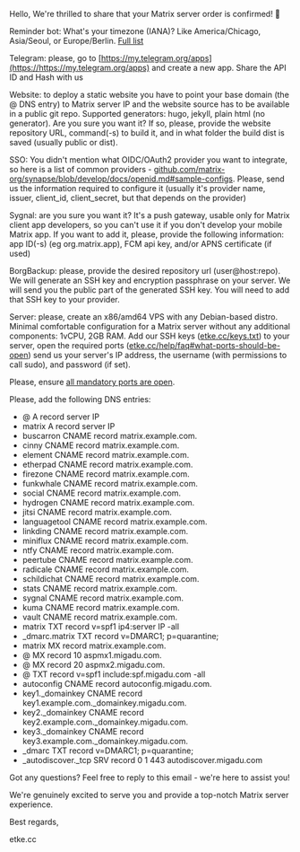 Hello,
We're thrilled to share that your Matrix server order is confirmed! 🎉

Reminder bot: What's your timezone (IANA)? Like America/Chicago, Asia/Seoul, or Europe/Berlin. [Full list](https://en.wikipedia.org/wiki/List_of_tz_database_time_zones#List)

Telegram: please, go to [https://my.telegram.org/apps](https://https://my.telegram.org/apps) and create a new app. Share the API ID and Hash with us

Website: to deploy a static website you have to point your base domain (the @ DNS entry) to Matrix server IP and the website source has to be available in a public git repo. Supported generators: hugo, jekyll, plain html (no generator). Are you sure you want it? If so, please, provide the website repository URL, command(-s) to build it, and in what folder the build dist is saved (usually public or dist).

SSO: You didn't mention what OIDC/OAuth2 provider you want to integrate, so here is a list of common providers - [github.com/matrix-org/synapse/blob/develop/docs/openid.md#sample-configs](https://github.com/matrix-org/synapse/blob/develop/docs/openid.md#sample-configs). Please, send us the information required to configure it (usually it's provider name, issuer, client_id, client_secret, but that depends on the provider)

Sygnal: are you sure you want it? It's a push gateway, usable only for Matrix client app developers, so you can't use it if you don't develop your mobile Matrix app. If you want to add it, please, provide the following information: app ID(-s) (eg org.matrix.app), FCM api key, and/or APNS certificate (if used)

BorgBackup: please, provide the desired repository url (user@host:repo). We will generate an SSH key and encryption passphrase on your server. We will send you the public part of the generated SSH key. You will need to add that SSH key to your provider.

Server: please, create an x86/amd64 VPS with any Debian-based distro. Minimal comfortable configuration for a Matrix server without any additional components: 1vCPU, 2GB RAM.
Add our SSH keys ([etke.cc/keys.txt](https://etke.cc/keys.txt)) to your server, open the required ports ([etke.cc/help/faq#what-ports-should-be-open](https://etke.cc/help/faq#what-ports-should-be-open)) send us your server's IP address, the username (with permissions to call sudo), and password (if set).

Please, ensure [all mandatory ports are open](https://etke.cc/help/faq#what-ports-should-be-open).

Please, add the following DNS entries:

* @    A record    server IP
* matrix    A record    server IP
* buscarron    CNAME record    matrix.example.com.
* cinny    CNAME record    matrix.example.com.
* element    CNAME record    matrix.example.com.
* etherpad    CNAME record    matrix.example.com.
* firezone    CNAME record    matrix.example.com.
* funkwhale    CNAME record    matrix.example.com.
* social    CNAME record    matrix.example.com.
* hydrogen    CNAME record    matrix.example.com.
* jitsi    CNAME record    matrix.example.com.
* languagetool    CNAME record    matrix.example.com.
* linkding    CNAME record    matrix.example.com.
* miniflux    CNAME record    matrix.example.com.
* ntfy    CNAME record    matrix.example.com.
* peertube    CNAME record    matrix.example.com.
* radicale    CNAME record    matrix.example.com.
* schildichat    CNAME record    matrix.example.com.
* stats    CNAME record    matrix.example.com.
* sygnal    CNAME record    matrix.example.com.
* kuma    CNAME record    matrix.example.com.
* vault    CNAME record    matrix.example.com.
* matrix    TXT record    v=spf1 ip4:server IP -all
* _dmarc.matrix    TXT record    v=DMARC1; p=quarantine;
* matrix    MX record    matrix.example.com.
* @    MX record    10 aspmx1.migadu.com.
* @    MX record    20 aspmx2.migadu.com.
* @    TXT record    v=spf1 include:spf.migadu.com -all
* autoconfig    CNAME record    autoconfig.migadu.com.
* key1._domainkey    CNAME record    key1.example.com._domainkey.migadu.com.
* key2._domainkey    CNAME record    key2.example.com._domainkey.migadu.com.
* key3._domainkey    CNAME record    key3.example.com._domainkey.migadu.com.
* _dmarc    TXT record    v=DMARC1; p=quarantine;
* _autodiscover._tcp    SRV record    0 1 443 autodiscover.migadu.com

Got any questions? Feel free to reply to this email - we're here to assist you!

We're genuinely excited to serve you and provide a top-notch Matrix server experience.

Best regards,

etke.cc